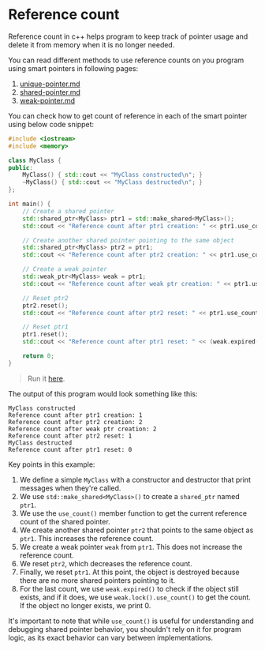 # Reference count

Reference count in c++ helps program to keep track of pointer usage and delete it from memory when it is no longer needed.

You can read different methods to use reference counts on you program using smart pointers in following pages:

1. [unique-pointer.md](smart-pointers/unique-pointer.md "mention")
2. [shared-pointer.md](smart-pointers/shared-pointer.md "mention")
3. [weak-pointer.md](smart-pointers/weak-pointer.md "mention")

You can check how to get count of reference in each of the smart pointer using below code snippet:

```cpp
#include <iostream>
#include <memory>

class MyClass {
public:
    MyClass() { std::cout << "MyClass constructed\n"; }
    ~MyClass() { std::cout << "MyClass destructed\n"; }
};

int main() {
    // Create a shared pointer
    std::shared_ptr<MyClass> ptr1 = std::make_shared<MyClass>();
    std::cout << "Reference count after ptr1 creation: " << ptr1.use_count() << std::endl;

    // Create another shared pointer pointing to the same object
    std::shared_ptr<MyClass> ptr2 = ptr1;
    std::cout << "Reference count after ptr2 creation: " << ptr1.use_count() << std::endl;

    // Create a weak pointer
    std::weak_ptr<MyClass> weak = ptr1;
    std::cout << "Reference count after weak ptr creation: " << ptr1.use_count() << std::endl;

    // Reset ptr2
    ptr2.reset();
    std::cout << "Reference count after ptr2 reset: " << ptr1.use_count() << std::endl;

    // Reset ptr1
    ptr1.reset();
    std::cout << "Reference count after ptr1 reset: " << (weak.expired() ? 0 : weak.lock().use_count()) << std::endl;

    return 0;
}
```

> Run it [here](https://onecompiler.com/cpp/42n8thtfp).

The output of this program would look something like this:

```
MyClass constructed
Reference count after ptr1 creation: 1
Reference count after ptr2 creation: 2
Reference count after weak ptr creation: 2
Reference count after ptr2 reset: 1
MyClass destructed
Reference count after ptr1 reset: 0
```

Key points in this example:

1. We define a simple `MyClass` with a constructor and destructor that print messages when they're called.
2. We use `std::make_shared<MyClass>()` to create a `shared_ptr` named `ptr1`.
3. We use the `use_count()` member function to get the current reference count of the shared pointer.
4. We create another shared pointer `ptr2` that points to the same object as `ptr1`. This increases the reference count.
5. We create a weak pointer `weak` from `ptr1`. This does not increase the reference count.
6. We reset `ptr2`, which decreases the reference count.
7. Finally, we reset `ptr1`. At this point, the object is destroyed because there are no more shared pointers pointing to it.
8. For the last count, we use `weak.expired()` to check if the object still exists, and if it does, we use `weak.lock().use_count()` to get the count. If the object no longer exists, we print 0.

It's important to note that while `use_count()` is useful for understanding and debugging shared pointer behavior, you shouldn't rely on it for program logic, as its exact behavior can vary between implementations.
